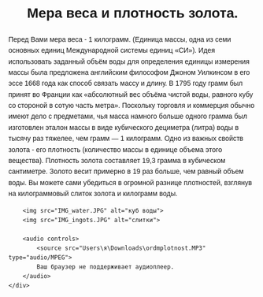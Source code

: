 <html lang="ru">
<head>
    <meta charset="UTF-8">
    <meta name="viewport" content="width=device-width, initial-scale=1.0">
    <title>Мера веса - 1 килограмм</title>
    <style>
        body {
            font-family: Arial, sans-serif;
            margin: 20px;
            line-height: 1.6;
        }
        .content {
            max-width: 800px;
            margin: 0 auto;
        }
        h1 {
            text-align: center;
        }
        img {
            display: block;
            margin: 10px auto;
            max-width: 100%;
        }
        audio {
            display: block;
            margin: 20px auto;
        }
    </style>
</head>
<body>
    <div class="content">
        <h1>Мера веса и плотность золота.</h1>
        <p>Перед Вами мера веса - 1 килограмм. (Единица массы, одна из семи основных единиц Международной системы единиц «СИ»).
            Идея использовать заданный объём воды для определения единицы измерения массы была предложена английским философом Джоном Уилкинсом в его эссе 1668 года как способ связать массу и длину.
            В 1795 году грамм был принят во Франции как «абсолютный вес объёма чистой воды, равного кубу со стороной в сотую часть метра».  Поскольку торговля и коммерция обычно имеют дело с предметами, чья масса намного больше одного грамма был изготовлен эталон массы в виде кубического дециметра (литра) воды в тысячу раз тяжелее, чем грамм — 1 килограмм.
            Одно из важных свойств золота - его плотность (количество массы в единице объема этого вещества). Плотность золота составляет 19,3 грамма в кубическом сантиметре. Золото весит примерно в 19 раз больше, чем равный объем воды.
            Вы можете сами убедиться в огромной разнице плотностей, взглянув на килограммовый слиток золота и килограмм воды.</p>
        
        <img src="IMG_water.JPG" alt="куб воды">
        <img src="IMG_ingots.JPG" alt="слитки">
        
        <audio controls>
            <source src="Users\я\Downloads\ordmplotnost.MP3" type="audio/MPEG">
            Ваш браузер не поддерживает аудиоплеер.
        </audio>
    </div>
</body>
</html>

